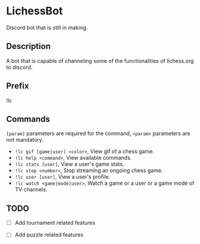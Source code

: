 
# LichessBot

Discord bot that is still in making.

## Description

A bot that is capable of channeling some of the functionalities of lichess.org to discord.

## Prefix

!lc

## Commands

`[param]` parameters are required for the command, `<param>` parameters are not mandatory.

* `!lc gif [game|user] <color>`, View gif of a chess game.
* `!lc help <command>`, View available commands.
* `!lc stats [user]`, View a user's game stats.
* `!lc stop <number>`, Stop streaming an ongoing chess game.
* `!lc user [user]`, View a user's profile.
* `!lc watch <game|mode|user>`, Watch a game or a user or a game mode of TV channels.

## TODO

- [ ] Add tournament related features
- [ ] Add puzzle related features

